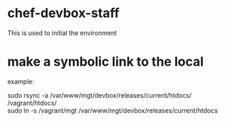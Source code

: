 # chef-devbox-staff
This is used to initial the environment


# make a symbolic link to the local
  example:

sudo rsync -a /var/www/mgt/devbox/releases/current/htdocs/ /vagrant/htdocs/   
sudo ln -s /vagrant/mgt /var/www/mgt/devbox/releases/current/htdocs
